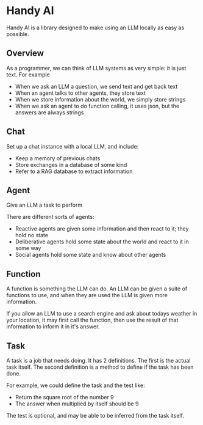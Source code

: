 Handy AI
========

Handy AI is a library designed to make using an LLM locally as easy as possible.


Overview
--------

As a programmer, we can think of LLM systems as very simple: it is just text.
For example

* When we ask an LLM a question, we send text and get back text
* When an agent talks to other agents, they store text
* When we store information about the world, we simply store strings
* When we ask an agent to do function calling, it uses json, but the answers are always strings


Chat
----

Set up a chat instance with a local LLM, and include:

* Keep a memory of previous chats
* Store exchanges in a database of some kind
* Refer to a RAG database to extract information


Agent
-----

Give an LLM a task to perform

There are different sorts of agents:

* Reactive agents are given some information and then react to it; they hold no state
* Deliberative agents hold some state about the world and react to it in some way
* Social agents hold some state and know about other agents


Function
--------

A function is something the LLM can do. An LLM can be given a suite of functions to use, and when they are used the LLM is given more information.

If you allow an LLM to use a search engine and ask about todays weather in your location, it may first call the function, then use the result of that information to inform it in it's answer.


Task
----

A task is a job that needs doing.
It has 2 definitions. The first is the actual task itself. The second definition is a method to define if the task has been done.

For example, we could define the task and the test like:

* Return the square root of the number 9
* The answer when multiplied by itself should be 9

The test is optional, and may be able to be inferred from the task itself.
